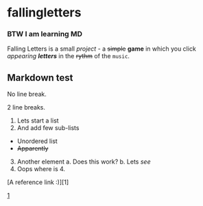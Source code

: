 # fallingletters

### BTW I am learning MD

Falling Letters is a small *project* - a ~~simple~~ **game** in which you click _appearing **letters**_ in the ~~rythm~~ of the `music`.

## Markdown test
No line break.


2 line breaks.

1. Lets start a list
2. And add few sub-lists
  * Unordered list
  * ~~Apparently~~
3. Another element
  a. Does this work?
  b. Lets _see_
5. Oops where is 4.

[A reference link :)][1]

[1](www.google.com)

